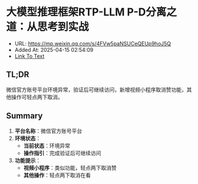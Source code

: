 # 大模型推理框架RTP-LLM P-D分离之道：从思考到实战
- URL: https://mp.weixin.qq.com/s/4FVw5paNSUCeQEUp9hoJ5Q
- Added At: 2025-04-15 02:54:09
- [Link To Text](2025-04-15-大模型推理框架rtp-llm-p-d分离之道：从思考到实战_raw.md)

## TL;DR
微信官方账号平台环境异常，验证后可继续访问，新增视频小程序取消赞功能，其他操作可轻点两下取消。

## Summary
1. **平台名称**：微信官方账号平台
2. **环境状态**：
   - **当前状态**：环境异常
   - **操作指引**：完成验证后可继续访问
3. **功能提示**：
   - **视频小程序**：类似功能，轻点两下取消赞
   - **其他操作**：轻点两下取消在看
